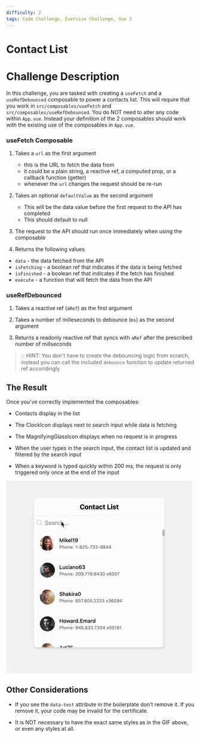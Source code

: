 ```yaml
---
difficulty: 2
tags: Code Challenge, Exercise Challenge, Vue 3
---
```


# Contact List

# Challenge Description

In this challenge, you are tasked with creating a `useFetch` and a `useRefDebounced` composable to power a contacts list.
This will require that you work in `src/composables/useFetch` and `src/composables/useRefDebounced`. You do NOT need to alter any code within `App.vue`.
Instead your definition of the 2 composables should work with the existing use of the composables in `App.vue`.

### useFetch Composable

1. Takes a `url` as the first argument

   - this is the URL to fetch the data from
   - it could be a plain string, a reactive ref, a computed prop, or a callback function (getter)
   - whenever the `url` changes the request should be re-run

2. Takes an optional `defaultValue` as the second argument

   - This will be the data value before the first request to the API has completed
   - This should default to null

3. The request to the API should run once immediately when using the composable

4. Returns the following values

- `data` - the data fetched from the API
- `isFetching` - a boolean ref that indicates if the data is being fetched
- `isFinished` - a boolean ref that indicates if the fetch has finished
- `execute` - a function that will fetch the data from the API

### useRefDebounced

1. Takes a reactive ref (`aRef`) as the first argument

2. Takes a number of milleseconds to debounce (`ms`) as the second argument

3. Returns a readonly reactive ref that syncs with `aRef` after the prescribed number of millseconds

> 💡 HINT: You don't have to create the debouncing logic from scratch, instead you can call the included `debounce` function to update returned ref accoridingly

## The Result

Once you've correctly implemented the composables:

- Contacts display in the list

- The ClockIcon displays next to search input while data is fetching

- The MagnifyingGlassIcon displays when no request is in progress

- When the user types in the search input, the contact list is updated and filtered by the search input

- When a keyword is typed quickly within 200 ms, the request is only triggered only once at the end of the input

![Screenshot of the solution](https://raw.githubusercontent.com/Vuejs-Certification/senior-bootcamp-feature-challenge/refs/heads/main/screenshot.gif)

## Other Considerations

- If you see the `data-test` attribute in the boilerplate don't remove it. If you remove it, your code may be invalid for the certificate.

- It is NOT necessary to have the exact same styles as in the GIF above, or even any styles at all.
